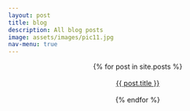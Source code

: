 ```yaml
---
layout: post
title: blog
description: All blog posts
image: assets/images/pic11.jpg
nav-menu: true
---
```

<div align="center">
<ul style="list-style: none;">
{% for post in site.posts %}
<li><span class="image main"><img src="{{ site.baseurl }}/{{ post.image }}" alt="" /></span><br><a href="{{ site.url }}{{ post.url }}">{{ post.title }}</a><br><br></li>
{% endfor %}
</ul>
</div>